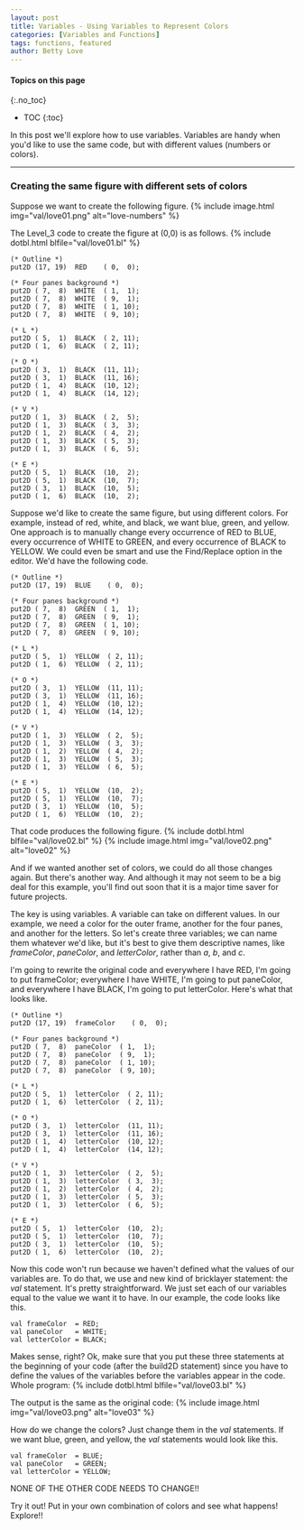 ```yaml
---
layout: post
title: Variables - Using Variables to Represent Colors
categories: [Variables and Functions]
tags: functions, featured
author: Betty Love
---
```


#### Topics on this page
{:.no_toc}
* TOC
{:toc}

In this post we'll explore how to use variables. Variables are handy when you'd like to use the same code, but with different values (numbers or colors).

***

### Creating the same figure with different sets of colors

Suppose we want to create the following figure.
{% include image.html img="val/love01.png"  alt="love-numbers"  %}

The Level_3 code to create the figure at (0,0) is as follows.
{% include dotbl.html blfile="val/love01.bl"  %}
```
(* Outline *)
put2D (17, 19)  RED    ( 0,  0);

(* Four panes background *)
put2D ( 7,  8)  WHITE  ( 1,  1);
put2D ( 7,  8)  WHITE  ( 9,  1);
put2D ( 7,  8)  WHITE  ( 1, 10);
put2D ( 7,  8)  WHITE  ( 9, 10);

(* L *)
put2D ( 5,  1)  BLACK  ( 2, 11);
put2D ( 1,  6)  BLACK  ( 2, 11);

(* O *)
put2D ( 3,  1)  BLACK  (11, 11);
put2D ( 3,  1)  BLACK  (11, 16);
put2D ( 1,  4)  BLACK  (10, 12);
put2D ( 1,  4)  BLACK  (14, 12);

(* V *)
put2D ( 1,  3)  BLACK  ( 2,  5);
put2D ( 1,  3)  BLACK  ( 3,  3);
put2D ( 1,  2)  BLACK  ( 4,  2);
put2D ( 1,  3)  BLACK  ( 5,  3);
put2D ( 1,  3)  BLACK  ( 6,  5);

(* E *)
put2D ( 5,  1)  BLACK  (10,  2);
put2D ( 5,  1)  BLACK  (10,  7);
put2D ( 3,  1)  BLACK  (10,  5);
put2D ( 1,  6)  BLACK  (10,  2);
```

Suppose we'd like to create the same figure, but using different colors. For example, instead of red, white, and black, we want blue, green, and yellow.  One approach is to manually change every occurrence of RED to BLUE, every occurrence of WHITE to GREEN, and every occurrence of BLACK to YELLOW.  We could even be smart and use the Find/Replace option in the editor.  We'd have the following code.

```
(* Outline *)
put2D (17, 19)  BLUE    ( 0,  0);

(* Four panes background *)
put2D ( 7,  8)  GREEN  ( 1,  1);
put2D ( 7,  8)  GREEN  ( 9,  1);
put2D ( 7,  8)  GREEN  ( 1, 10);
put2D ( 7,  8)  GREEN  ( 9, 10);

(* L *)
put2D ( 5,  1)  YELLOW  ( 2, 11);
put2D ( 1,  6)  YELLOW  ( 2, 11);

(* O *)
put2D ( 3,  1)  YELLOW  (11, 11);
put2D ( 3,  1)  YELLOW  (11, 16);
put2D ( 1,  4)  YELLOW  (10, 12);
put2D ( 1,  4)  YELLOW  (14, 12);

(* V *)
put2D ( 1,  3)  YELLOW  ( 2,  5);
put2D ( 1,  3)  YELLOW  ( 3,  3);
put2D ( 1,  2)  YELLOW  ( 4,  2);
put2D ( 1,  3)  YELLOW  ( 5,  3);
put2D ( 1,  3)  YELLOW  ( 6,  5);

(* E *)
put2D ( 5,  1)  YELLOW  (10,  2);
put2D ( 5,  1)  YELLOW  (10,  7);
put2D ( 3,  1)  YELLOW  (10,  5);
put2D ( 1,  6)  YELLOW  (10,  2);
```

That code produces the following figure. 
{% include dotbl.html blfile="val/love02.bl"  %}
{% include image.html img="val/love02.png"  alt="love02"  %}

And if we wanted another set of colors, we could do all those changes again. But there's another way.  And although it may not seem to be a big deal for this example, you'll find out soon that it is a major time saver for future projects.

The key is using variables.  A variable can take on different values. In our example, we need a color for the outer frame, another for the four panes, and another for the letters.  So let's create three variables; we can name them whatever we'd like, but it's best to give them descriptive names, like _frameColor_, _paneColor_, and _letterColor_, rather than _a_, _b_, and _c_.  

I'm going to rewrite the original code and everywhere I have RED, I'm going to put frameColor; everywhere I have WHITE, I'm going to put paneColor, and everywhere I have BLACK, I'm going to put letterColor.  Here's what that looks like.

```
(* Outline *)
put2D (17, 19)  frameColor    ( 0,  0);

(* Four panes background *)
put2D ( 7,  8)  paneColor  ( 1,  1);
put2D ( 7,  8)  paneColor  ( 9,  1);
put2D ( 7,  8)  paneColor  ( 1, 10);
put2D ( 7,  8)  paneColor  ( 9, 10);

(* L *)
put2D ( 5,  1)  letterColor  ( 2, 11);
put2D ( 1,  6)  letterColor  ( 2, 11);

(* O *)
put2D ( 3,  1)  letterColor  (11, 11);
put2D ( 3,  1)  letterColor  (11, 16);
put2D ( 1,  4)  letterColor  (10, 12);
put2D ( 1,  4)  letterColor  (14, 12);

(* V *)
put2D ( 1,  3)  letterColor  ( 2,  5);
put2D ( 1,  3)  letterColor  ( 3,  3);
put2D ( 1,  2)  letterColor  ( 4,  2);
put2D ( 1,  3)  letterColor  ( 5,  3);
put2D ( 1,  3)  letterColor  ( 6,  5);

(* E *)
put2D ( 5,  1)  letterColor  (10,  2);
put2D ( 5,  1)  letterColor  (10,  7);
put2D ( 3,  1)  letterColor  (10,  5);
put2D ( 1,  6)  letterColor  (10,  2);
```

Now this code won't run because we haven't defined what the values of our variables are.  To do that, we use and new kind of bricklayer statement: the _val_ statement. It's pretty straightforward. We just set each of our variables equal to the value we want it to have.  In our example, the code looks like this.

```
val frameColor  = RED;
val paneColor   = WHITE;
val letterColor = BLACK;
```

Makes sense, right?  Ok, make sure that you put these three statements at the beginning of your code (after the build2D statement) since you have to define the values of the variables before the variables appear in the code.  Whole program: 
{% include dotbl.html blfile="val/love03.bl"  %}

The output is the same as the original code:
{% include image.html img="val/love03.png"  alt="love03"  %}

How do we change the colors?  Just change them in the _val_ statements.  If we want blue, green, and yellow, the _val_ statements would look like this.

```
val frameColor  = BLUE;
val paneColor   = GREEN;
val letterColor = YELLOW;
```

NONE OF THE OTHER CODE NEEDS TO CHANGE!!

Try it out!  Put in your own combination of colors and see what happens!  Explore!!